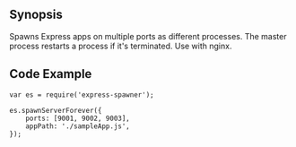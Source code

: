 ## Synopsis

Spawns Express apps on multiple ports as different processes.
The master process restarts a process if it's terminated.
Use with nginx.

## Code Example

```
var es = require('express-spawner');

es.spawnServerForever({
    ports: [9001, 9002, 9003],
    appPath: './sampleApp.js',
});

```